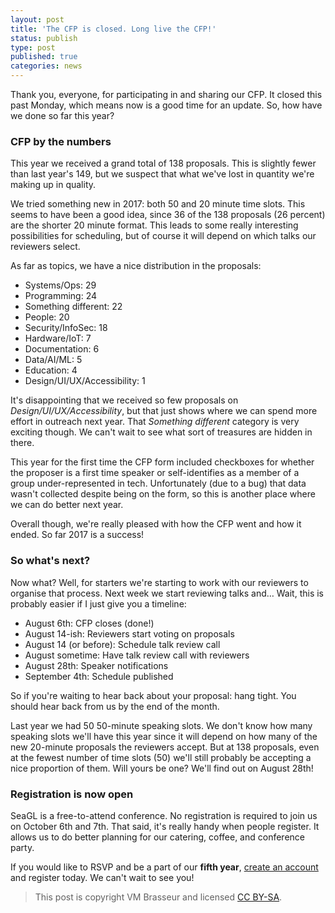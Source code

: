 ```yaml
---
layout: post
title: 'The CFP is closed. Long live the CFP!'
status: publish
type: post
published: true
categories: news
---
```


Thank you, everyone, for participating in and sharing our CFP. It closed this past Monday, which means now is a good time for an update. So, how have we done so far this year?

### CFP by the numbers

This year we received a grand total of 138 proposals. This is slightly fewer than last year's 149, but we suspect that what we've lost in quantity we're making up in quality. 

We tried something new in 2017: both 50 and 20 minute time slots. This seems to have been a good idea, since 36 of the 138 proposals (26 percent) are the shorter 20 minute format. This leads to some really interesting possibilities for scheduling, but of course it will depend on which talks our reviewers select.

As far as topics, we have a nice distribution in the proposals:

* Systems/Ops: 29 
* Programming: 24 
* Something different: 22
* People: 20 
* Security/InfoSec: 18 
* Hardware/IoT: 7 
* Documentation: 6 
* Data/AI/ML: 5 
* Education: 4
* Design/UI/UX/Accessibility: 1 

It's disappointing that we received so few proposals on _Design/UI/UX/Accessibility_, but that just shows where we can spend more effort in outreach next year. That _Something different_ category is very exciting though. We can't wait to see what sort of treasures are hidden in there.

This year for the first time the CFP form included checkboxes for whether the proposer is a first time speaker or self-identifies as a member of a group under-represented in tech. Unfortunately (due to a bug) that data wasn't collected despite being on the form, so this is another place where we can do better next year.

Overall though, we're really pleased with how the CFP went and how it ended. So far 2017 is a success!

### So what's next?

Now what? Well, for starters we're starting to work with our reviewers to organise that process. Next week we start reviewing talks and… Wait, this is probably easier if I just give you a timeline:

* August 6th: CFP closes (done!)
* August 14-ish: Reviewers start voting on proposals
* August 14 (or before): Schedule talk review call
* August sometime: Have talk review call with reviewers
* August 28th: Speaker notifications
* September 4th: Schedule published

So if you're waiting to hear back about your proposal: hang tight. You should hear back from us by the end of the month.

Last year we had 50 50-minute speaking slots. We don't know how many speaking slots we'll have this year since it will depend on how many of the new 20-minute proposals the reviewers accept. But at 138 proposals, even at the fewest number of time slots (50) we'll still probably be accepting a nice proportion of them. Will yours be one? We'll find out on August 28th!

### Registration is now open

SeaGL is a free-to-attend conference. No registration is required to join us on October 6th and 7th. That said, it's really handy when people register. It allows us to do better planning for our catering, coffee, and conference party.

If you would like to RSVP and be a part of our **fifth year**, [create an account](https://osem.seagl.org/accounts/sign_up) and register today. We can't wait to see you!

> This post is copyright VM Brasseur and licensed [CC BY-SA](https://creativecommons.org/licenses/by-sa/4.0/).
